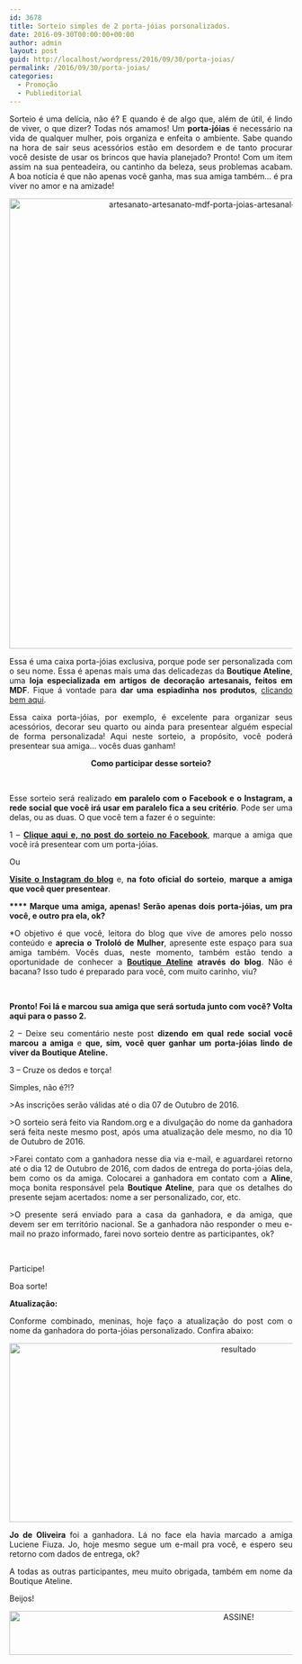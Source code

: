 ```yaml
---
id: 3678
title: Sorteio simples de 2 porta-jóias porsonalizados.
date: 2016-09-30T00:00:00+00:00
author: admin
layout: post
guid: http://localhost/wordpress/2016/09/30/porta-joias/
permalink: /2016/09/30/porta-joias/
categories:
  - Promoção
  - Publieditorial
---
```

<p align="justify">
  Sorteio é uma delícia, não é? E quando é de algo que, além de útil, é lindo de viver, o que dizer? Todas nós amamos! Um <strong>porta-jóias</strong> é necessário na vida de qualquer mulher, pois organiza e enfeita o ambiente. Sabe quando na hora de sair seus acessórios estão em desordem e de tanto procurar você desiste de usar os brincos que havia planejado? Pronto! Com um item assim na sua penteadeira, ou cantinho da beleza, seus problemas acabam. A boa notícia é que não apenas você ganha, mas sua amiga também… é pra viver no amor e na amizade!
</p>

<p align="center">
  <img class="alignnone size-full wp-image-13029" src="http://www.trololodemulher.com.br/blog/wp-content/uploads/2016/09/ARTESANATO-ARTESANATO-MDF-PORTA-JOIAS-ARTESANAL-PORTA-JOIAS-MDF800.jpg" alt="artesanato-artesanato-mdf-porta-joias-artesanal-porta-joias-mdf800" width="800" height="800" />
</p>

<p align="justify">
  Essa é uma caixa porta-jóias exclusiva, porque pode ser personalizada com o seu nome. Essa é apenas mais uma das delicadezas da <strong>Boutique Ateline</strong>, uma <strong>loja especializada em artigos de decoração artesanais, feitos em MDF</strong>. Fique á vontade para <strong>dar uma espiadinha nos produtos</strong>, <a href="http://www.elo7.com.br/boutiqueateline/loja" target="_blank">clicando bem aqui</a>.
</p>

<p align="justify">
  Essa caixa porta-jóias, por exemplo, é excelente para organizar seus acessórios, decorar seu quarto ou ainda para presentear alguém especial de forma personalizada! Aqui neste sorteio, a propósito, você poderá presentear sua amiga… vocês duas ganham!
</p>

<p align="center">
  <strong>Como participar desse sorteio?</strong>
</p>

&nbsp;

<p style="text-align: justify;">
  Esse sorteio será realizado <strong>em paralelo com o Facebook e o Instagram, a rede social que você irá usar em paralelo fica a seu critério</strong>. Pode ser uma delas, ou as duas. O que você tem a fazer é o seguinte:
</p>

<p style="text-align: justify;">
  1 – <a href="https://www.facebook.com/TrololoMulher/photos/a.301419516712695.1073741828.252977281556919/587490101438967/?type=3&theater" target="_blank"><strong>Clique aqui e, no post do sorteio no Facebook</strong></a>, marque a amiga que você irá presentear com um porta-jóias.
</p>

<p style="text-align: justify;">
  Ou
</p>

<p style="text-align: justify;">
  <a href="https://www.instagram.com/trololodemulher/" target="_blank"><strong>Visite o Instagram do blog</strong></a> e, <strong>na foto oficial do sorteio</strong>, <strong>marque a amiga que você quer presentear</strong>.
</p>

<p style="text-align: justify;">
  <strong>**** Marque uma amiga, apenas! Serão apenas dois porta-jóias, um pra você, e outro pra ela, ok?</strong>
</p>

<p style="text-align: justify;">
  *O objetivo é que você, leitora do blog que vive de amores pelo nosso conteúdo e <strong>aprecia o</strong> <strong>Trololó de Mulher</strong>, apresente este espaço para sua amiga também. Vocês duas, neste momento, também estão tendo a oportunidade de conhecer a <strong><a href="http://www.elo7.com.br/boutiqueateline/loja" target="_blank">Boutique Ateline</a> através do blog</strong>. Não é bacana? Isso tudo é preparado para você, com muito carinho, viu?
</p>

&nbsp;

<p style="text-align: justify;">
  <strong>Pronto! Foi lá e marcou sua amiga que será sortuda junto com você? Volta aqui para o passo 2.</strong>
</p>

<p style="text-align: justify;">
  2 – Deixe seu comentário neste post <strong>dizendo em qual rede social você marcou a amiga</strong> e <strong>que, sim, você quer ganhar um porta-jóias lindo de viver da Boutique Ateline.</strong>
</p>

<p style="text-align: justify;">
  3 – Cruze os dedos e torça!
</p>

<p style="text-align: justify;">
  Simples, não é?!?
</p>

<p style="text-align: justify;">
  >As inscrições serão válidas até o dia 07 de Outubro de 2016.
</p>

<p style="text-align: justify;">
  >O sorteio será feito via Random.org e a divulgação do nome da ganhadora será feita neste mesmo post, após uma atualização dele mesmo, no dia 10 de Outubro de 2016.
</p>

<p style="text-align: justify;">
  >Farei contato com a ganhadora nesse dia via e-mail, e aguardarei retorno até o dia 12 de Outubro de 2016, com dados de entrega do porta-jóias dela, bem como os da amiga. Colocarei a ganhadora em contato com a <strong>Aline</strong>, moça bonita responsável pela <strong>Boutique Ateline</strong>, para que os detalhes do presente sejam acertados: nome a ser personalizado, cor, etc.
</p>

<p style="text-align: justify;">
  >O presente será enviado para a casa da ganhadora, e da amiga, que devem ser em território nacional. Se a ganhadora não responder o meu e-mail no prazo informado, farei novo sorteio dentre as participantes, ok?
</p>

&nbsp;

Participe!

Boa sorte!

<p align="justify">
  <strong>Atualização:</strong>
</p>

<p align="justify">
  Conforme combinado, meninas, hoje faço a atualização do post com o nome da ganhadora do porta-jóias personalizado. Confira abaixo:
</p>

<p align="center">
  <img class="alignnone size-full wp-image-13080" src="http://www.trololodemulher.com.br/blog/wp-content/uploads/2016/10/Resultado.jpg" alt="resultado" width="800" height="318" />
</p>

<p align="justify">
  <strong>Jo de Oliveira</strong> foi a ganhadora. Lá no face ela havia marcado a amiga Luciene Fiuza. Jo, hoje mesmo segue um e-mail pra você, e espero seu retorno com dados de entrega, ok?
</p>

<p align="justify">
  A todas as outras participantes, meu muito obrigada, também em nome da Boutique Ateline.
</p>

<p align="justify">
  Beijos!
</p>

<p align="center">
  <a href="http://feedburner.google.com/fb/a/mailverify?uri=blogBichaFemea&loc=en_US" target="_blank"><img class="alignnone size-full wp-image-10439" src="http://www.trololodemulher.com.br/blog/wp-content/uploads/2014/09/ASSINE.png" alt="ASSINE!" width="800" height="78" /></a>
</p>